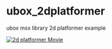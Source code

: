 # ubox_2dplatformer
ubox msx library 2d platformer example


[![2d platformer Movie](https://img.youtube.com/vi/fHlaNpCcDhg/0.jpg)](https://youtu.be/fHlaNpCcDhg) 
